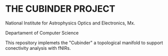 # THE CUBINDER PROJECT

National Institute for Astrophysics Optics and Electronics, Mx.

Departament of Computer Science




This repository implemets the "Cubinder" a topological manifold to support conectivity analysis with fNIRs.
